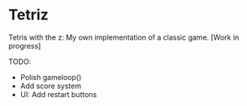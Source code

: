 # Tetriz
Tetris with the z: My own implementation of a classic game. [Work in progress]

TODO:  
- Polish gameloop()
- Add score system
- UI: Add restart buttons
